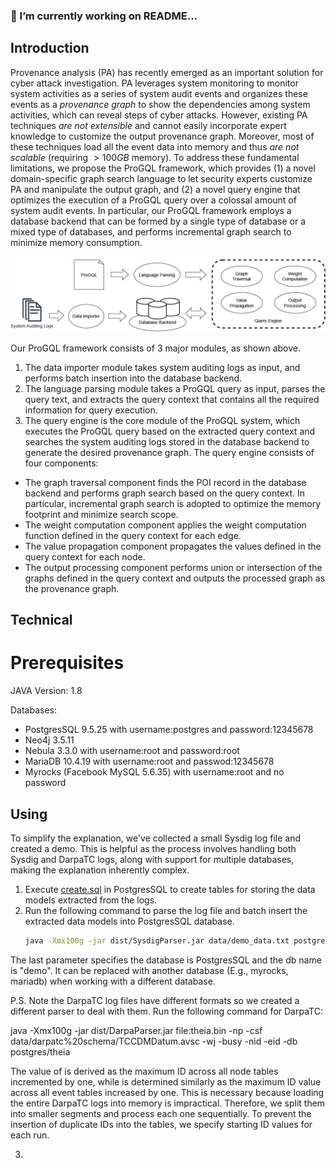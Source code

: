 ### 🔭 I’m currently working on README...
## Introduction

Provenance analysis (PA) has recently emerged as an important solution for cyber attack investigation.
PA leverages system monitoring to monitor system activities as a series of system audit events and organizes these events as a *provenance graph* to show the dependencies among system activities, which can reveal steps of cyber attacks. 
However, existing PA techniques *are not extensible* and cannot easily incorporate expert knowledge to customize the output provenance graph.
Moreover, most of these techniques load all the event data into memory and thus *are not scalable* (requiring $>100GB$ memory). 
To address these fundamental limitations, we propose the ProGQL framework, which provides (1) a novel domain-specific graph search language to let security experts customize PA and manipulate the output graph, and (2) a novel query engine that optimizes the execution of a ProGQL query over a colossal amount of system audit events. 
In particular, our ProGQL framework employs a database backend that can be formed by a single type of database or a mixed type of databases, and performs incremental graph search to minimize memory consumption. 

![Framework](figs/ProGQL.png)

Our ProGQL framework consists of 3 major modules, as shown above.
1. The data importer module takes system auditing logs as input, and performs batch insertion into the database backend. 
2. The language parsing module takes a ProGQL query as input, parses the query text, and extracts the query context that contains all the required information for query execution.
3. The query engine is the core module of the ProGQL system, which executes the ProGQL query based on the extracted query context and searches the system auditing logs stored in the database backend to generate the desired provenance graph. 
The query engine consists of four components:
- The graph traversal component finds the POI record in the database backend and performs graph search based on the query context.
In particular, incremental graph search is adopted to optimize the memory footprint and minimize search scope.
- The weight computation component applies the weight computation function defined in the query context for each edge.
- The value propagation component propagates the values defined in the query context for each node.
- The output processing component performs union or intersection of the graphs defined in the query context and outputs the processed graph as the provenance graph.

## Technical

# Prerequisites

JAVA Version: 1.8

Databases:
- PostgresSQL 9.5.25 with username:postgres and password:12345678
- Neo4j 3.5.11
- Nebula 3.3.0 with username:root and password:root
- MariaDB 10.4.19 with username:root and passwod:12345678
- Myrocks (Facebook MySQL 5.6.35) with username:root and no password

## Using
To simplify the explanation, we've collected a small Sysdig log file and created a demo. This is helpful as the process involves handling both Sysdig and DarpaTC logs, along with support for multiple databases, making the explanation inherently complex.

1. Execute [create.sql](db%20scripts/create.sql) in PostgresSQL to create tables for storing the data models extracted from the logs.
2. Run the following command to parse the log file and batch insert the extracted data models into PostgresSQL database.
   ```bash
   java -Xmx100g -jar dist/SysdigParser.jar data/demo_data.txt postgres/demo

  The last parameter specifies the database is PostgresSQL and the db name is "demo". It can be replaced with another database (E.g., myrocks, mariadb) when working with a different database.

  P.S. Note the DarpaTC log files have different formats so we created a different parser to deal with them. Run the following command for DarpaTC:

  java -Xmx100g -jar dist/DarpaParser.jar file:theia.bin -np -csf data/darpatc%20schema/TCCDMDatum.avsc -wj -busy -nid <node id> -eid <event id> -db postgres/theia

   The value of <node id> is derived as the maximum ID across all node tables incremented by one, while <event id> is determined similarly as the maximum ID value across all event tables increased by one. This is necessary because loading the entire DarpaTC logs into memory is impractical. Therefore, we split them into smaller segments and process each one sequentially. To prevent the insertion of duplicate IDs into the tables, we specify starting ID values for each run.

3. 
  

